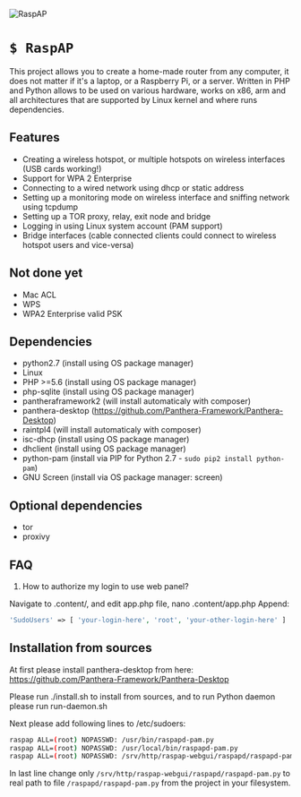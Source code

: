 ![RaspAP](http://i.imgur.com/xeKD93p.png)
# `$ RaspAP`

This project allows you to create a home-made router from any computer, it does not matter if it's a laptop, or a Raspberry Pi, or a server.
Written in PHP and Python allows to be used on various hardware, works on x86, arm and all architectures that are supported by Linux kernel
and where runs dependencies.

## Features
- Creating a wireless hotspot, or multiple hotspots on wireless interfaces (USB cards working!)
- Support for WPA 2 Enterprise
- Connecting to a wired network using dhcp or static address
- Setting up a monitoring mode on wireless interface and sniffing network using tcpdump
- Setting up a TOR proxy, relay, exit node and bridge
- Logging in using Linux system account (PAM support)
- Bridge interfaces (cable connected clients could connect to wireless hotspot users and vice-versa)

## Not done yet
- Mac ACL
- WPS
- WPA2 Enterprise valid PSK

## Dependencies

- python2.7 (install using OS package manager)
- Linux
- PHP >=5.6 (install using OS package manager)
- php-sqlite (install using OS package manager)
- pantheraframework2 (will install automaticaly with composer)
- panthera-desktop (https://github.com/Panthera-Framework/Panthera-Desktop)
- raintpl4 (will install automaticaly with composer)
- isc-dhcp (install using OS package manager)
- dhclient (install using OS package manager)
- python-pam (install via PIP for Python 2.7 - `sudo pip2 install python-pam`)
- GNU Screen (install via OS package manager: screen)

## Optional dependencies
- tor
- proxivy

## FAQ

1. How to authorize my login to use web panel?

Navigate to .content/, and edit app.php file, nano .content/app.php
Append:

```php
'SudoUsers' => [ 'your-login-here', 'root', 'your-other-login-here' ]
```

## Installation from sources
At first please install panthera-desktop from here: https://github.com/Panthera-Framework/Panthera-Desktop

Please run ./install.sh to install from sources,
and to run Python daemon please run run-daemon.sh

Next please add following lines to /etc/sudoers:

```bash
raspap ALL=(root) NOPASSWD: /usr/bin/raspapd-pam.py
raspap ALL=(root) NOPASSWD: /usr/local/bin/raspapd-pam.py
raspap ALL=(root) NOPASSWD: /srv/http/raspap-webgui/raspapd/raspapd-pam.py
```

In last line change only `/srv/http/raspap-webgui/raspapd/raspapd-pam.py` to real path to file `/raspapd/raspapd-pam.py` from the project in your filesystem.
